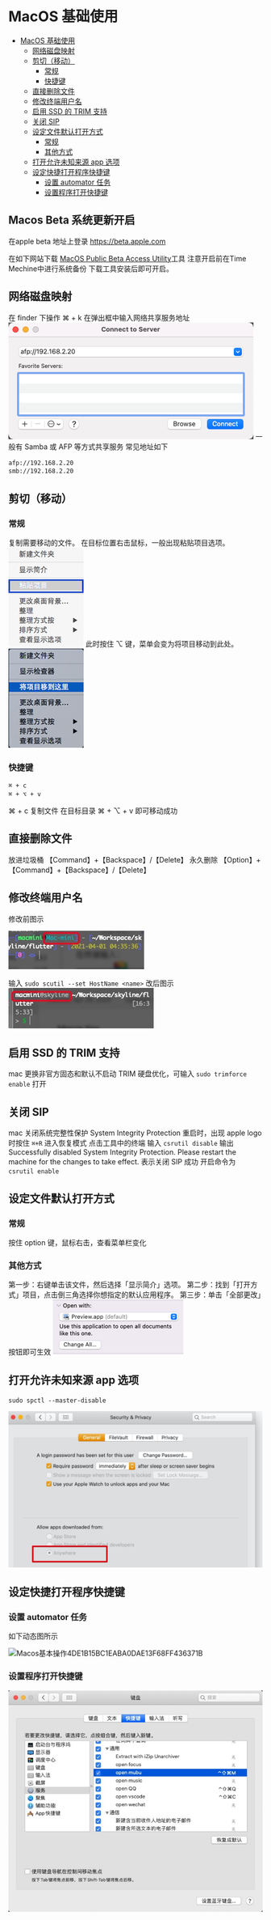 # MacOS 基础使用

<!-- @import "[TOC]" {cmd="toc" depthFrom=1 depthTo=6 orderedList=false} -->

<!-- code_chunk_output -->

- [MacOS 基础使用](#macos-基础使用)
  - [网络磁盘映射](#网络磁盘映射)
  - [剪切（移动）](#剪切移动)
    - [常规](#常规)
    - [快捷键](#快捷键)
  - [直接删除文件](#直接删除文件)
  - [修改终端用户名](#修改终端用户名)
  - [启用 SSD 的 TRIM 支持](#启用-ssd-的-trim-支持)
  - [关闭 SIP](#关闭-sip)
  - [设定文件默认打开方式](#设定文件默认打开方式)
    - [常规](#常规-1)
    - [其他方式](#其他方式)
  - [打开允许未知来源 app 选项](#打开允许未知来源-app-选项)
  - [设定快捷打开程序快捷键](#设定快捷打开程序快捷键)
    - [设置 automator 任务](#设置-automator-任务)
    - [设置程序打开快捷键](#设置程序打开快捷键)

<!-- /code_chunk_output -->
## Macos Beta 系统更新开启

在apple beta 地址上登录
https://beta.apple.com

在如下网站下载 [MacOS Public Beta Access Utility](https://beta.apple.com/sp/betaprogram/enroll#macos)工具
注意开启前在Time Mechine中进行系统备份
下载工具安装后即可开启。

## 网络磁盘映射

在 finder 下操作 ⌘ + k
在弹出框中输入网络共享服务地址
![MacOS基本操作20211227153214](https://raw.githubusercontent.com/skylinety/blog-pics/master/imgs/MacOS%E5%9F%BA%E6%9C%AC%E6%93%8D%E4%BD%9C20211227153214.png)
一般有 Samba 或 AFP 等方式共享服务
常见地址如下

```sh
afp://192.168.2.20
smb://192.168.2.20
```

## 剪切（移动）

### 常规

复制需要移动的文件。
在目标位置右击鼠标，一般出现粘贴项目选项。
![Macos基本操作20211118165151](https://raw.githubusercontent.com/skylinety/blog-pics/master/imgs/Macos%E5%9F%BA%E6%9C%AC%E6%93%8D%E4%BD%9C20211118165151.png)
此时按住 ⌥ 键，菜单会变为将项目移动到此处。
![Macos基本操作20211118165216](https://raw.githubusercontent.com/skylinety/blog-pics/master/imgs/Macos%E5%9F%BA%E6%9C%AC%E6%93%8D%E4%BD%9C20211118165216.png)

### 快捷键

```sh
⌘ + c
⌘ + ⌥ + v
```

⌘ + c 复制文件
在目标目录 ⌘ + ⌥ + v 即可移动成功

## 直接删除文件

放进垃圾桶
【Command】+【Backspace】/【Delete】
永久删除
【Option】+【Command】+【Backspace】/【Delete】

## 修改终端用户名

修改前图示

![Macos基本操作E77BBFF51DF4A64E8C6FA24BFEF8D2AF](https://raw.githubusercontent.com/skylinety/blog-pics/master/imgs/Macos%E5%9F%BA%E6%9C%AC%E6%93%8D%E4%BD%9CE77BBFF51DF4A64E8C6FA24BFEF8D2AF.jpg)

输入
`sudo scutil --set HostName <name>`
改后图示
![Macos基本操作F5C2146E34383DB6E8EE91DC7AD8EC82](https://raw.githubusercontent.com/skylinety/blog-pics/master/imgs/Macos%E5%9F%BA%E6%9C%AC%E6%93%8D%E4%BD%9CF5C2146E34383DB6E8EE91DC7AD8EC82.jpg)

## 启用 SSD 的 TRIM 支持

mac 更换非官方固态和默认不启动 TRIM 硬盘优化，可输入
`sudo trimforce enable`
打开

## 关闭 SIP

mac 关闭系统完整性保护 System Integrity Protection
重启时，出现 apple logo 时按住
`⌘+R`
进入恢复模式
点击工具中的终端
输入
`csrutil disable`
输出
Successfully disabled System Integrity Protection. Please restart the machine for the changes to take effect.
表示关闭 SIP 成功
开启命令为
`csrutil enable`

## 设定文件默认打开方式

### 常规

按住 option 键，鼠标右击，查看菜单栏变化

### 其他方式

第一步：右键单击该文件，然后选择「显示简介」选项。
第二步：找到「打开方式」项目，点击倒三角选择你想指定的默认应用程序。
第三步：单击「全部更改」按钮即可生效
![MacOS基本操作20211215113806](https://raw.githubusercontent.com/skylinety/blog-pics/master/imgs/MacOS%E5%9F%BA%E6%9C%AC%E6%93%8D%E4%BD%9C20211215113806.png)

## 打开允许未知来源 app 选项

`sudo spctl --master-disable`

![Macos基本操作20211118165525](https://raw.githubusercontent.com/skylinety/blog-pics/master/imgs/Macos%E5%9F%BA%E6%9C%AC%E6%93%8D%E4%BD%9C20211118165525.png)

## 设定快捷打开程序快捷键

### 设置 automator 任务

如下动态图所示

![Macos基本操作4DE1B15BC1EABA0DAE13F68FF436371B](https://raw.githubusercontent.com/skylinety/blog-pics/master/imgs/Macos%E5%9F%BA%E6%9C%AC%E6%93%8D%E4%BD%9C4DE1B15BC1EABA0DAE13F68FF436371B.gif)

### 设置程序打开快捷键

![Macos基本操作3B838E4C4D5B3D48BED0B7FB2AE51847](https://raw.githubusercontent.com/skylinety/blog-pics/master/imgs/Macos%E5%9F%BA%E6%9C%AC%E6%93%8D%E4%BD%9C3B838E4C4D5B3D48BED0B7FB2AE51847.jpg)
